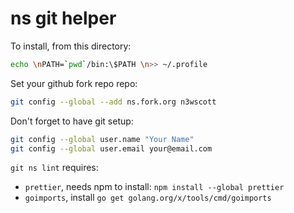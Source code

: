 # ns git helper

To install, from this directory:

```bash
echo \nPATH=`pwd`/bin:\$PATH \n>> ~/.profile
```

Set your github fork repo repo:

```bash
git config --global --add ns.fork.org n3wscott
```

Don't forget to have git setup:

```bash
git config --global user.name "Your Name"
git config --global user.email your@email.com
```

`git ns lint` requires:

- `prettier`, needs npm to install: `npm install --global prettier`
- `goimports`, install `go get golang.org/x/tools/cmd/goimports`
